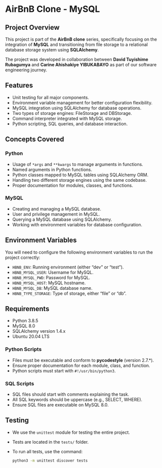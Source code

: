 # AirBnB Clone - MySQL

## Project Overview

This project is part of the **AirBnB clone** series, specifically focusing on the integration of **MySQL** and transitioning from file storage to a relational database storage system using **SQLAlchemy**.

The project was developed in collaboration between **David Tuyishime Rubagumya** and **Carine Ahishakiye YIBUKABAYO** as part of our software engineering journey.

## Features

- Unit testing for all major components.
- Environment variable management for better configuration flexibility.
- MySQL integration using SQLAlchemy for database operations.
- Two types of storage engines: FileStorage and DBStorage.
- Command interpreter integrated with MySQL storage.
- Python scripting, SQL queries, and database interaction.

## Concepts Covered

### Python

- Usage of `*args` and `**kwargs` to manage arguments in functions.
- Named arguments in Python functions.
- Python classes mapped to MySQL tables using SQLAlchemy ORM.
- Handling two different storage engines using the same codebase.
- Proper documentation for modules, classes, and functions.

### MySQL

- Creating and managing a MySQL database.
- User and privilege management in MySQL.
- Querying a MySQL database using SQLAlchemy.
- Working with environment variables for database configuration.

## Environment Variables

You will need to configure the following environment variables to run the project correctly:

- `HBNB_ENV`: Running environment (either “dev” or “test”).
- `HBNB_MYSQL_USER`: Username for MySQL.
- `HBNB_MYSQL_PWD`: Password for MySQL.
- `HBNB_MYSQL_HOST`: MySQL hostname.
- `HBNB_MYSQL_DB`: MySQL database name.
- `HBNB_TYPE_STORAGE`: Type of storage, either “file” or “db”.

## Requirements

- Python 3.8.5
- MySQL 8.0
- SQLAlchemy version 1.4.x
- Ubuntu 20.04 LTS

### Python Scripts

- Files must be executable and conform to **pycodestyle** (version 2.7.\*).
- Ensure proper documentation for each module, class, and function.
- Python scripts must start with `#!/usr/bin/python3`.

### SQL Scripts

- SQL files should start with comments explaining the task.
- All SQL keywords should be uppercase (e.g., SELECT, WHERE).
- Ensure SQL files are executable on MySQL 8.0.

## Testing

- We use the `unittest` module for testing the entire project.
- Tests are located in the `tests/` folder.
- To run all tests, use the command:

  ```bash
  python3 -m unittest discover tests
